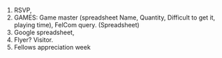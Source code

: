 1. RSVP, 
2. GAMES: Game master (spreadsheet Name, Quantity, Difficult to get it, playing time), FelCom query. (Spreadsheet)
3. Google spreadsheet,
4. Flyer? Visitor. 
5. Fellows appreciation week